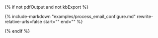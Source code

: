 
{% if not pdfOutput and not kbExport %}

{%
include-markdown "examples/process_email_configure.md"
rewrite-relative-urls=false
start="<!--include-start-->"
end="<!--include-end-->"
%}

{% endif %}
